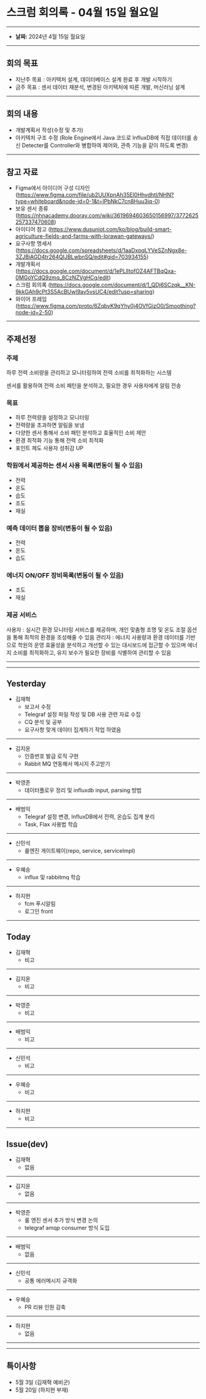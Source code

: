 # 스크럼 회의록 - 04월 15일 월요일

---

- **날짜:** 2024년 4월 15일 월요일

---
## 회의 목표
- 지난주 목표 : 아키텍처 설계, 데이터베이스 설계 완료 후 개발 시작하기
- 금주 목표 : 센서 데이터 재분석, 변경된 아키텍처에 따른 개발, 머신러닝 설계

---
## 회의 내용
- 개발계획서 작성(수정 및 추가)
- 아키텍처 구조 수정 (Role Engine에서 Java 코드로  InfluxDB에 직접 데이터를 송신
  Detecter를  Controller와 병합하여 제어와, 관측 기능을 같이 하도록 변경)
---
## 참고 자료
- Figma에서 아이디어 구성 디자인 (https://www.figma.com/file/ub2UUXpnAh35El0Hhvdhtl/NHN?type=whiteboard&node-id=0-1&t=IPbNkC7cn8Huu3iq-0)
- 보유 센서 종류 (https://nhnacademy.dooray.com/wiki/3619694603650156997/3772625257337470608)
- 아이디어 참고 (https://www.dusuniot.com/ko/blog/build-smart-agriculture-fields-and-farms-with-lorawan-gateways/)
- 요구사항 명세서 (https://docs.google.com/spreadsheets/d/1aaDxpqLYVeSZnNgx8e-3ZJBiAGD4tr264QIJBLwbnSQ/edit#gid=703934155)
- 개발개획서 (https://docs.google.com/document/d/1ePLlltofOZ4AFTBqQxa-0MGoYCdQ9zmq_8CzNZVgHCg/edit)
- 스크럼 회의록 (https://docs.google.com/document/d/1_QDj6SCzqk__KN-9kkGAh9cPt3S5AcBUwl9av5vsUC4/edit?usp=sharing)
- 와이어 프레임 (https://www.figma.com/proto/6ZqbvK9qYhy0j4OVfGizO0/Smoothing?node-id=2-50)
---
## 주제선정
### 주제

하루 전력 소비량을 관리하고 모니터링하여 전력 소비를 최적화하는 시스템

센서를 활용하여 전력 소비 패턴을 분석하고, 필요한 경우 사용자에게 알림 전송

### 목표

- 하루 전력량을 설정하고 모니터링
- 전력량을 초과하면 알림을 보냄
- 다양한 센서 통해서 소비 패턴 분석하고 효율적인 소비 제안
- 환경 최적화 기능 통해 전력 소비 최적화
- 포인트 제도 사용자 성취감 UP

### 학원에서 제공하는 센서 사용 목록(변동이 될 수 있음)

- 전력
- 온도
- 습도
- 조도
- 재실

### 예측 데이터 뽑을 장비(변동이 될 수 있음)

- 전력
- 온도
- 습도

### 에너지 ON/OFF 장비목록(변동이 될 수 있음)

- 조도
- 재실

### 제공 서비스
사용자 : 실시간 환경 모니터링 서비스를 제공하며, 개인 맞춤형 조명 및 온도 조절 옵션을 통해 최적의 환경을 조성해줄 수 있음
관리자 : 에너지 사용량과 환경 데이터를 기반으로 학원의 운영 효율성을 분석하고 개선할 수 있는 대시보드에 접근할 수 있으며 에너지 소비를 최적화하고, 유지 보수가 필요한 장비를 식별하여 관리할 수 있음

---

---
## Yesterday
- 김재혁
  - 보고서 수정
  - Telegraf 설정 파일 작성 및 DB 사용 관련 자료 수집
  - CQ 분석 및 공부
  - 요구사항 맞게 데이터 집계하기 작업 하였음
---

- 김지윤
  -  인증번호 발급 로직 구현
  -  Rabbit MQ 연동해서 메시지 주고받기
--- 

- 박영준
  - 데이터플로우 정리 및 influxdb input, parsing 방법
---

- 배범익
  - Telegraf 설정 변경, InfluxDB에서 전력, 온습도 집계 분리 
  - Task, Flax 사용법 학습
---

- 신민석
  - 룰엔진 게이트웨이(repo, service, serviceImpl)
---

- 우혜승
  - influx 및 rabbitmq 학습
---

- 하지현
  - fcm 푸시알림
  - 로그인 front
---


## Today
- 김재혁
  - 비고
---

- 김지윤
  - 비고
---

- 박영준
  - 비고
---

- 배범익
  - 비고
---

- 신민석
  - 비고
---

- 우혜승
  - 비고
---

- 하지현
  - 비고
---


## Issue(dev)
- 김재혁
  - 없음
---
- 김지윤
  - 없음
---
- 박영준
  - 룰 엔진 센서 추가 방식 변경 논의
  - telegraf amqp consumer 방식 도입
---
- 배범익
  - 없음
---
- 신민석
  - 공통 에러메시지 규격화 
---
- 우혜승
  - PR 리뷰 인원 감축
---
- 하지현
  - 없음
---


--- 
## 특이사항

- 5월 3일 (김재혁 예비군)
- 5월 20일 (하지현 부재)
